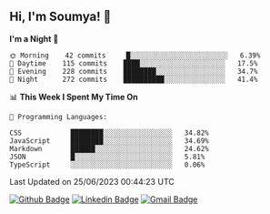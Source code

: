 ## Hi, I'm Soumya! 👋

<!--START_SECTION:waka-->
**I'm a Night 🦉** 

```text
🌞 Morning    42 commits     █░░░░░░░░░░░░░░░░░░░░░░░░   6.39% 
🌆 Daytime    115 commits    ████░░░░░░░░░░░░░░░░░░░░░   17.5% 
🌃 Evening    228 commits    ████████░░░░░░░░░░░░░░░░░   34.7% 
🌙 Night      272 commits    ██████████░░░░░░░░░░░░░░░   41.4%

```


📊 **This Week I Spent My Time On** 

```text
💬 Programming Languages: 

CSS            ████████░░░░░░░░░░░░░░░░░   34.82% 
JavaScript     ████████░░░░░░░░░░░░░░░░░   34.69% 
Markdown       ██████░░░░░░░░░░░░░░░░░░░   24.62% 
JSON           █░░░░░░░░░░░░░░░░░░░░░░░░   5.81% 
TypeScript     ░░░░░░░░░░░░░░░░░░░░░░░░░   0.06%
```


 Last Updated on 25/06/2023 00:44:23 UTC
<!--END_SECTION:waka-->

[![Github Badge](https://img.shields.io/badge/-rubyruins-grey?style=for-the-badge&logo=github&logoColor=white&link=https://github.com/rubyruins/)](https://www.github.com/rubyruins/) 
[![Linkedin Badge](https://img.shields.io/badge/-Soumya%20Parekh-0072b1?style=for-the-badge&logo=Linkedin&logoColor=white&link=https://www.linkedin.com/in/Soumya-Parekh/)](https://www.linkedin.com/in/Soumya-Parekh/) 
[![Gmail Badge](https://img.shields.io/badge/-soumyaparekh.me@gmail.com-c14438?style=for-the-badge&logo=Gmail&logoColor=white&link=mailto:soumyaparekh.me@gmail.com)](mailto:soumyaparekh.me@gmail.com) 
